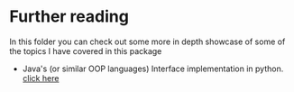 # Further reading
In this folder you can check out some more in depth showcase of some of the topics I have covered in this package

* Java's (or similar OOP languages) Interface implementation in python. [click here](./Interface.md)